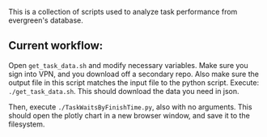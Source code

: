 This is a collection of scripts used to analyze task performance from evergreen's database.

## Current workflow:

Open `get_task_data.sh` and modify necessary variables. 
Make sure you sign into VPN, and you download off a secondary repo. 
Also make sure the output file in this script matches the input file to the python script.
Execute: `./get_task_data.sh`. This should download the data you need in json.

Then, execute `./TaskWaitsByFinishTime.py`, also with no arguments. This should open the plotly chart in a new browser window, and save it to the filesystem.
